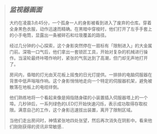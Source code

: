 > ## _监视器画面_
>
> 大约在凌晨3点45分，一个孤身一人的身影被看到进入了废弃的仓库。穿着全身黑色衣服，动作迅速而精确。在黑暗中穿梭时，他们打开了左手手套上的小手电筒，显露出一条被碎石和垃圾覆盖的路径。
>
> 经过几分钟的小心探索，这个身影突然停在一扇标有「限制进入」的大金属门前。深吸一口气后，他们拿出一套锁匠工具，开始对复杂的机械进行操作。当滚轮最终咔嗒作响时，紧张的气氛达到了高潮，但门却无声地打开了。
>
> 房间内，昏暗的灯光由天花板上摇曳的日光灯提供。一排排的电脑伺服器在背景中低声嗡嗡作响。这个身影悄悄地走向一个特定的伺服器机架，避免被散落在地板上的电缆绊倒。
>
> 他们熟练地将一个看起来像是拇指随身碟的小装置插入伺服器塔上的一个埠。几秒钟后，一系列绿色的LED灯开始快速闪烁，表示成功取得存取权限。满意自己的工作，这个身影迅速拔出装置，离开了限制区域。
>
> 当他们走出房间时，神情紧张地四处张望，然后再次消失在阴影中。看来他们刚刚获得的资讯非常敏感..
